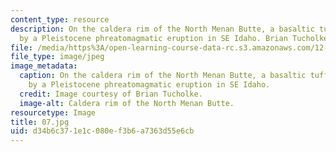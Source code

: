 ```yaml
---
content_type: resource
description: On the caldera rim of the North Menan Butte, a basaltic tuff cone formed
  by a Pleistocene phreatomagmatic eruption in SE Idaho. Brian Tucholke.
file: /media/https%3A/open-learning-course-data-rc.s3.amazonaws.com/12-753-geodynamics-seminar-spring-2001/d34b6c371e1c080ef3b6a7363d55e6cb_07.jpg
file_type: image/jpeg
image_metadata:
  caption: On the caldera rim of the North Menan Butte, a basaltic tuff cone formed
    by a Pleistocene phreatomagmatic eruption in SE Idaho.
  credit: Image courtesy of Brian Tucholke.
  image-alt: Caldera rim of the North Menan Butte.
resourcetype: Image
title: 07.jpg
uid: d34b6c37-1e1c-080e-f3b6-a7363d55e6cb
---
```

